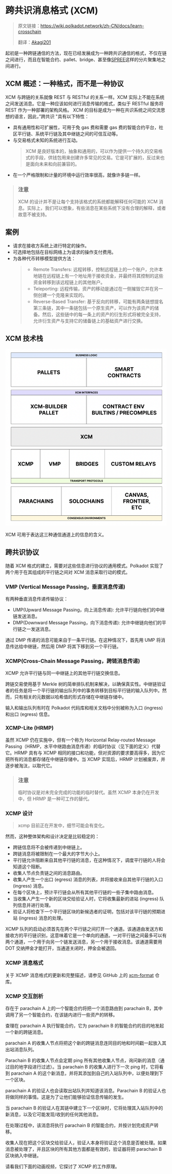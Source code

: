# 跨共识消息格式 (XCM)

> 原文链接：<https://wiki.polkadot.network/zh-CN/docs/learn-crosschain>
>
> 翻译：[Akagi201](https://github.com/Akagi201)

起初是一种跨链通信的方法，现在已经发展成为一种跨共识通信的格式，不仅在链之间进行，而且在智能合约、pallet、bridge、甚至像[SPREE](https://wiki.polkadot.network/zh-CN/docs/learn-spree)这样的分片聚集地之间进行。

## XCM 概述：一种格式，而不是一种协议

XCM 与跨链的关系就像 REST 与 RESTful 的关系一样。XCM 实际上不能在系统之间发送消息。它是一种应该如何进行消息传输的格式，类似于 RESTful 服务将 REST 作为一种部署的架构风格。
XCM 的目标是成为一种在共识系统之间交流思想的语言，因此，”跨共识 "具有以下特性：

* 具有通用性和可扩展性，可用于免 gas 费和需要 gas 费的智能合约平台，社区平行链、系统平行链及其中继链之间的可信互动等。
* 与交易格式未知的系统进行互动。
  > XCM 是良好版本的，抽象和通用的，可以作为提供一个持久的交易格式的手段，供钱包用来创建许多常见的交易。它是可扩展的，反过来也是面向未来和向前兼容的。
* 在一个严格限制和计量的环境中运行效率很高，就像许多链一样。

> ### 注意
>
> XCM 的设计并不是让每个支持该格式的系统都能解释任何可能的 XCM 消息。实际上，我们可以想象，有些消息在某些系统下没有合理的解释，或者故意不被支持。

## 案例

* 请求在接收方系统上进行特定的操作。
* 可选择地包括在目标网络上为请求的操作支付费用。
* 为各种代币转移模型提供方法：
  > * Remote Transfers: 远程转移，控制远程链上的一个账户，允许本地链在远程链上有一个地址用于接收资金，并最终将其控制的这些资金转移到该远程链上的其他账户。
  > * Teleporting: 远程传输，资产的移动是通过在一侧摧毁它并在另一侧创建一个克隆来实现的。
  > * Reverse-Based Transfer: 基于反向的转移，可能有两条链想提名第三条链，其中一条链包括一个原生资产，可以作为该资产的储备。然后，这些链中的每一条上的资产的衍生形式将被完全支持，允许衍生资产与支持它的储备链上的基础资产进行交换。

## XCM 技术栈

![xcm_tech_stack](assets/xcm_tech_stack.png)

XCM 可用于表达这三种通信通道上的信息的含义。

## 跨共识协议

随着 XCM 格式的建立，需要对这些信息进行协议的通用模式。Polkadot 实现了两个用于在其组成的平行链之间对 XCM 消息采取行动的模式。

### VMP (Vertical Message Passing，垂直消息传递)

有两种垂直消息传递传输协议：

* UMP(Upward Message Passing，向上消息传递): 允许平行链向他们的中继链发送消息。
* DMP(Downward Message Passing，向下消息传递): 允许中继链向他们的平行链之一发送消息。

通过 DMP 传递的消息可能来自于一条平行链。在这种情况下，首先用 UMP 将消息传达给中继链，然后用 DMP 将其下移到另一个平行链。

### XCMP(Cross-Chain Message Passing，跨链消息传递)

XCMP 允许平行链与同一中继链上的其他平行链交换信息。

跨链交易使用基于 Merkle 树的简单排队机制来解决，以确保真实性。中继链验证者的任务是将一个平行链的输出队列中的事务转移到目标平行链的输入队列中。然而，只有相关的元数据以哈希值的形式存储在中继链存储中。

输入和输出队列有时在 Polkadot 代码库和相关文档中分别被称为入口 (ingress) 和出口 (egress) 信息。

### XCMP-Lite (HRMP)

虽然 XCMP 仍在实施中，但有一个称为 Horizontal Relay-routed Message Passing（HRMP，水平中继路由消息传递）的临时协议（见下面的定义）代替它。HRMP 具有与 XCMP 相同的接口和功能，但对资源的要求要高得多，因为它把所有的消息都存储在中继链存储中。当 XCMP 实现后，HRMP 计划被废弃，并逐步被淘汰，以取代它。

> ### 注意
>
> 临时协议是对未完全完成的功能的临时替代。虽然 XCMP 本身仍在开发中，但 HRMP 是一种可工作的替代。

### XCMP 设计

> xcmp 目前正在开发中，细节可能会有变化。

然而，这种整体架构和设计决定是比较稳定的：

* 跨链信息将不会被传递到中继链上。
* 跨链消息将被限制在一个最大的字节大小上。
* 平行链允许阻断来自其他平行链的消息，在这种情况下，调度平行链的人将会知道这个阻断。
* 收集人节点负责链之间的消息路由。
* 收集人产生一个出口 (egress) 消息的列表，并将接收来自其他平行链的入口 (ingress) 消息。
* 在每个区块上，预计平行链会从所有其他平行链的一些子集中路由消息。
* 当收集人产生一个新的区块交给验证人时，它将收集最新的进站 (ingress) 队列信息并进行处理。
* 验证人将检查下一个平行链区块的新候选者的证明，包括对该平行链的预期进站 (ingress) 消息的处理。

XCMP 队列的启动必须首先在两个平行链之间打开一个通道。该通道由发送方和接收方的平行链识别，这意味着它是一个单向的通道。一对平行链之间最多可以有两个通道，一个用于向另一个链发送消息，另一个用于接收消息。该通道需要用 DOT 交纳押金才能打开，当通道关闭时，押金会被退回。

### XCMP 消息格式

关于 XCMP 消息格式的更新和完整描述，请参见 GitHub 上的 [xcm-format](https://github.com/paritytech/xcm-format) 仓库。

### XCMP 交互剖析

存在于 parachain A 上的一个智能合约将把一个消息路由到 parachain B，其中调用了另一个智能合约，在该链内进行一些资产的转移。

查理在 parachain A 执行智能合约，它为 parachain B 的智能合约的目的地发起一个新的跨链消息。

parachain A 的收集人节点将把这个新的跨链消息连同目的地和时间戳一起放入其出站消息队列。

Parachain B 的收集人节点会定期 ping 所有其他收集人节点，询问新的消息（通过目的地字段进行过滤）。当 parachain B 的收集人进行下一次 ping 时，它将看到 parachain A 的这个新消息，并将其添加到自己的入站队列中，以便处理到下一个区块。

parachain A 的验证人也会读取出站队列并知道该消息。Parachain B 的验证人也将做同样的事情。这是为了让他们能够验证信息传输的发生。

当 parachain B 的验证人在其链中建立下一个区块时，它将处理其入站队列中的新消息，以及它可能发现/收到的任何其他消息。

在处理过程中，该消息将执行 parachain B 的智能合约，并按计划完成资产转移。

收集人现在把这个区块交给验证人，验证人本身将验证这个消息是否被处理。如果消息被处理了，并且区块的所有其他方面都是有效的，验证器将把 parachain B 区块纳入中继链。

请看我们下面的动画视频，它探讨了 XCMP 的工作原理。
